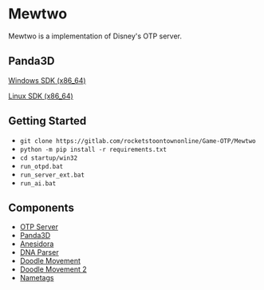 Mewtwo
============

Mewtwo is a implementation of Disney's OTP server.

## Panda3D
[Windows SDK (x86_64)](https://drive.google.com/file/d/1TvN_GhU1dGN1l1OEDuRjUE08zlX0ORmq)

[Linux SDK (x86_64)](https://rocketprogrammer.me/linux/py3.deb)

## Getting Started
* `git clone https://gitlab.com/rocketstoontownonline/Game-OTP/Mewtwo`
* `python -m pip install -r requirements.txt`
* `cd startup/win32`
* `run_otpd.bat`
* `run_server_ext.bat`
* `run_ai.bat`

## Components
* [OTP Server](https://gitlab.com/rocketstoontownonline/Game-OTP/OTP-Server)
* [Panda3D](https://github.com/rocketprogrammer/panda3d)
* [Anesidora](https://github.com/satire6/Anesidora)
* [DNA Parser](https://github.com/rocketprogrammer/panda3d/tree/master/panda/src/toontown)
* [Doodle Movement](https://github.com/open-toontown/libotp-movement)
* [Doodle Movement 2](https://github.com/open-toontown/libtoontown-pets)
* [Nametags](https://github.com/loblao/libotp-nametags)